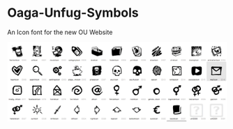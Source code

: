 # Oaga-Unfug-Symbols
An Icon font for the new OU Website

![alt screenshot](https://github.com/oagaunfug/Oaga-Unfug-Symbols/blob/master/Screenshot.jpeg)

